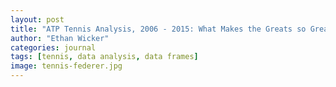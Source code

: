 ```yaml
---
layout: post
title: "ATP Tennis Analysis, 2006 - 2015: What Makes the Greats so Great?"
author: "Ethan Wicker"
categories: journal
tags: [tennis, data analysis, data frames]
image: tennis-federer.jpg
---
```


